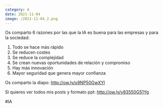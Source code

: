 ```yaml
--- 
category: A 
date: 2021-11-04 
image: /2021-11-04_2.png 
--- 
```


Os comparto 6 razones por las que la IA es buena para las empresas y para la sociedad:

1) Todo se hace más rápido
2) Se reducen costes
3) Se reduce la complejidad
4) Se crean nuevas oportunidades de relación y compromiso
5) Hay más innovación
6) Mayor seguridad que genera mayor confianza

Os comparto la diapo: http://ow.ly/o9NP50GwXYl

Si quieres ver todos mis posts y formato ppt: http://ow.ly/y83550G51Yg

#IA